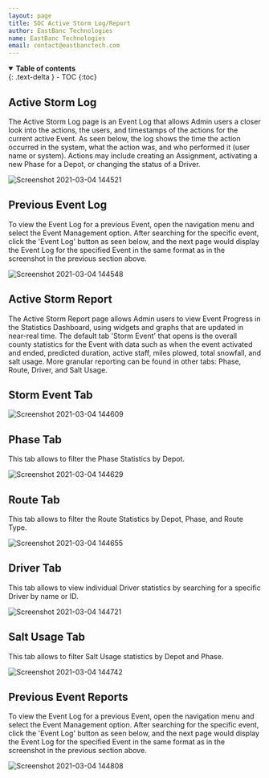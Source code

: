 ```yaml
---
layout: page
title: SOC Active Storm Log/Report
author: EastBanc Technologies
name: EastBanc Technologies
email: contact@eastbanctech.com
---
```




<details open markdown="block">
  <summary>
    <b>Table of contents</b>
  </summary>
  {: .text-delta }
- TOC
{:toc}
</details>

## Active Storm Log <a name="-Active-Storm-Log"></a>

The Active Storm Log page is an Event Log that allows Admin users a closer look into the actions, the users, and timestamps of the actions for the current active Event. As seen below, the log shows the time the action occurred in the system, what the action was, and who performed it (user name or system). Actions may include creating an Assignment, activating a new Phase for a Depot, or changing the status of a Driver. 

![Screenshot 2021-03-04 144521](https://user-images.githubusercontent.com/79857237/110021432-b6784100-7cf8-11eb-811c-82d58b712cb1.png)

## Previous Event Log <a name="-Previous-Event-Log"></a>

To view the Event Log for a previous Event, open the navigation menu and select the Event Management option. After searching for the specific event, click the 'Event Log' button as seen below, and the next page would display the Event Log for the specified Event in the same format as in the screenshot in the previous section above. 

![Screenshot 2021-03-04 144548](https://user-images.githubusercontent.com/79857237/110021439-b8420480-7cf8-11eb-8969-98448d54852d.png)

## Active Storm Report <a name="-Active-Storm-Report"></a>

The Active Storm Report page allows Admin users to view Event Progress in the Statistics Dashboard, using widgets and graphs that are updated in near-real time. The default tab 'Storm Event' that opens is the overall county statistics for the Event with data such as when the event activated and ended, predicted duration, active staff, miles plowed, total snowfall, and salt usage. More granular reporting can be found in other tabs: Phase, Route, Driver, and Salt Usage.

## Storm Event Tab <a name="-Storm-Event-Tab"></a>

![Screenshot 2021-03-04 144609](https://user-images.githubusercontent.com/79857237/110022717-44a0f700-7cfa-11eb-8329-f97d33dcc0f8.png)

## Phase Tab <a name="-Phase-Tab"></a>

This tab allows to filter the Phase Statistics by Depot.

![Screenshot 2021-03-04 144629](https://user-images.githubusercontent.com/79857237/110021448-bc6e2200-7cf8-11eb-8b9e-e251c7f71d86.png)

## Route Tab <a name="-Route-Tab"></a>

This tab allows to filter the Route Statistics by Depot, Phase, and Route Type. 

![Screenshot 2021-03-04 144655](https://user-images.githubusercontent.com/79857237/110021454-bed07c00-7cf8-11eb-8f8e-55c2c38ddf02.png)

## Driver Tab <a name="-Driver-Tab"></a>

This tab allows to view individual Driver statistics by searching for a specific Driver by name or ID. 

![Screenshot 2021-03-04 144721](https://user-images.githubusercontent.com/79857237/110021458-c09a3f80-7cf8-11eb-909a-0969f9a63162.png)

## Salt Usage Tab <a name="-Salt-Usage-Tab"></a>

This tab allows to filter Salt Usage statistics by Depot and Phase. 

![Screenshot 2021-03-04 144742](https://user-images.githubusercontent.com/79857237/110021469-c2fc9980-7cf8-11eb-9d85-539367d85a2e.png)

## Previous Event Reports <a name="-Previous-Event-Reports"></a>

To view the Event Log for a previous Event, open the navigation menu and select the Event Management option. After searching for the specific event, click the 'Event Log' button as seen below, and the next page would display the Event Log for the specified Event in the same format as in the screenshot in the previous section above. 

![Screenshot 2021-03-04 144808](https://user-images.githubusercontent.com/79857237/110021477-c55ef380-7cf8-11eb-9f68-0fd54c2f2205.png)
